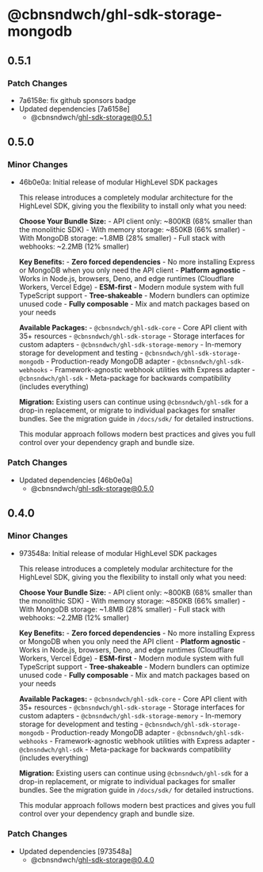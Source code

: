 # @cbnsndwch/ghl-sdk-storage-mongodb

## 0.5.1

### Patch Changes

- 7a6158e: fix github sponsors badge
- Updated dependencies [7a6158e]
    - @cbnsndwch/ghl-sdk-storage@0.5.1

## 0.5.0

### Minor Changes

- 46b0e0a: Initial release of modular HighLevel SDK packages

    This release introduces a completely modular architecture for the HighLevel SDK, giving you the flexibility to install only what you need:

    **Choose Your Bundle Size:** - API client only: ~800KB (68% smaller than the monolithic SDK) - With memory storage: ~850KB (66% smaller) - With MongoDB storage: ~1.8MB (28% smaller) - Full stack with webhooks: ~2.2MB (12% smaller)

    **Key Benefits:** - **Zero forced dependencies** - No more installing Express or MongoDB when you only need the API client - **Platform agnostic** - Works in Node.js, browsers, Deno, and edge runtimes (Cloudflare Workers, Vercel Edge) - **ESM-first** - Modern module system with full TypeScript support - **Tree-shakeable** - Modern bundlers can optimize unused code - **Fully composable** - Mix and match packages based on your needs

    **Available Packages:** - `@cbnsndwch/ghl-sdk-core` - Core API client with 35+ resources - `@cbnsndwch/ghl-sdk-storage` - Storage interfaces for custom adapters - `@cbnsndwch/ghl-sdk-storage-memory` - In-memory storage for development and testing - `@cbnsndwch/ghl-sdk-storage-mongodb` - Production-ready MongoDB adapter - `@cbnsndwch/ghl-sdk-webhooks` - Framework-agnostic webhook utilities with Express adapter - `@cbnsndwch/ghl-sdk` - Meta-package for backwards compatibility (includes everything)

    **Migration:** Existing users can continue using `@cbnsndwch/ghl-sdk` for a drop-in replacement, or migrate to individual packages for smaller bundles. See the migration guide in `/docs/sdk/` for detailed instructions.

    This modular approach follows modern best practices and gives you full control over your dependency graph and bundle size.

### Patch Changes

- Updated dependencies [46b0e0a]
    - @cbnsndwch/ghl-sdk-storage@0.5.0

## 0.4.0

### Minor Changes

- 973548a: Initial release of modular HighLevel SDK packages

    This release introduces a completely modular architecture for the HighLevel SDK, giving you the flexibility to install only what you need:

    **Choose Your Bundle Size:** - API client only: ~800KB (68% smaller than the monolithic SDK) - With memory storage: ~850KB (66% smaller) - With MongoDB storage: ~1.8MB (28% smaller) - Full stack with webhooks: ~2.2MB (12% smaller)

    **Key Benefits:** - **Zero forced dependencies** - No more installing Express or MongoDB when you only need the API client - **Platform agnostic** - Works in Node.js, browsers, Deno, and edge runtimes (Cloudflare Workers, Vercel Edge) - **ESM-first** - Modern module system with full TypeScript support - **Tree-shakeable** - Modern bundlers can optimize unused code - **Fully composable** - Mix and match packages based on your needs

    **Available Packages:** - `@cbnsndwch/ghl-sdk-core` - Core API client with 35+ resources - `@cbnsndwch/ghl-sdk-storage` - Storage interfaces for custom adapters - `@cbnsndwch/ghl-sdk-storage-memory` - In-memory storage for development and testing - `@cbnsndwch/ghl-sdk-storage-mongodb` - Production-ready MongoDB adapter - `@cbnsndwch/ghl-sdk-webhooks` - Framework-agnostic webhook utilities with Express adapter - `@cbnsndwch/ghl-sdk` - Meta-package for backwards compatibility (includes everything)

    **Migration:** Existing users can continue using `@cbnsndwch/ghl-sdk` for a drop-in replacement, or migrate to individual packages for smaller bundles. See the migration guide in `/docs/sdk/` for detailed instructions.

    This modular approach follows modern best practices and gives you full control over your dependency graph and bundle size.

### Patch Changes

- Updated dependencies [973548a]
    - @cbnsndwch/ghl-sdk-storage@0.4.0
